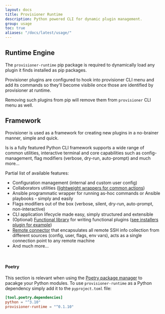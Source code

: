 ```yaml
---
layout: docs
title: Provisioner Runtime
description: Python powered CLI for dynamic plugin management.
group: usage
toc: true
aliases: "/docs/latest/usage/"
---
```


## Runtime Engine

The `provisioner-runtime` pip package is required to dynamically load any plugin it finds installed as pip packages.

Provisioner plugins are configured to hook into provisioner CLI menu and add its commands so they'll become visibile once those are identified by provisioner at runtime.

Removing such plugins from pip will remove them from `provisioner` CLI menu as well.

## Framework

Provisioner is used as a framework for creating new plugins in a no-brainer manner, simple and quick.

Is is a fully featured Python CLI framework supports a wide range of common utilities, interactive terminal and core capabilities such as config-management, flag modifiers (verbose, dry-run, auto-prompt) and much more...

Partial list of available features:

* Configuration management (internal and custom user config)
* Collaborators utilities ([lightweight wrappers for common actions](https://github.com/ZachiNachshon/provisioner/blob/05d11dbadd18ac98f44b4b95f8b34e4dd2f00c90/provisioner/provisioner/shared/collaborators.py#L24))
* Ansible programmatic wrapper for running as-hoc commands or Ansible playbooks - simply and easily 
* Flags modifiers out of the box (verbose, silent, dry-run, auto-prompt, non-interactive)
* CLI application lifecycle made easy, simply structured and extensible
* (Optional) [Functional library](https://github.com/ZachiNachshon/provisioner/blob/master/provisioner/provisioner/func/pyfn.py#L27) for writing functional plugins ([see installers plugin for example](https://github.com/ZachiNachshon/provisioner-plugins/blob/master/provisioner_installers_plugin/provisioner_installers_plugin/installer/runner/installer_runner.py#L131))
* [Remote connector](https://github.com/ZachiNachshon/provisioner/blob/master/provisioner_features_lib/provisioner_features_lib/remote/remote_connector.py#L48) that encapsulates all remote SSH info collection from different sources (config, user, flags, env vars), acts as a single connection point to any remote machine
* And much more...

<br>

#### Poetry

This section is relevant when using the [Poetry package manager](https://python-poetry.org/) to pacakge your Python modules. To use `provisioner-runtime` as a Python dependency simply add it to the `pyproject.toml` file:

```toml
[tool.poetry.dependencies]
python = "^3.10"
provisioner-runtime = "^0.1.10"
```

